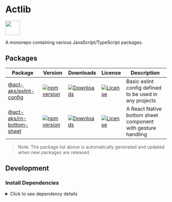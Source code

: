 # Actlib

<a alt="Nx logo" href="https://nx.dev" target="_blank" rel="noreferrer"><img src="https://raw.githubusercontent.com/nrwl/nx/master/images/nx-logo.png" width="45"></a>

A monorepo containing various JavaScript/TypeScript packages.

## Packages

<!-- BEGIN-PACKAGES -->

| Package                                                | Version                                                                                                                                                      | Downloads                                                                                                                                            | License                                                                                                                                          | Description                                                 |
| ------------------------------------------------------ | ------------------------------------------------------------------------------------------------------------------------------------------------------------ | ---------------------------------------------------------------------------------------------------------------------------------------------------- | ------------------------------------------------------------------------------------------------------------------------------------------------ | ----------------------------------------------------------- |
| [@act-aks/eslint-config](./packages/eslint-config)     | [![npm version](https://img.shields.io/npm/v/@act-aks/eslint-config?style=flat&color=brightgreen)](https://www.npmjs.com/package/@act-aks/eslint-config)     | [![Downloads](https://img.shields.io/npm/dw/@act-aks/eslint-config?style=flat&color=blue)](https://www.npmjs.com/package/@act-aks/eslint-config)     | [![License](https://img.shields.io/npm/l/@act-aks/eslint-config?style=flat&color=orange)](https://github.com/act-aks/actlib/blob/main/LICENSE)   | Basic eslint config defined to be used in any projects      |
| [@act-aks/rn-bottom-sheet](./packages/rn-bottom-sheet) | [![npm version](https://img.shields.io/npm/v/@act-aks/rn-bottom-sheet?style=flat&color=brightgreen)](https://www.npmjs.com/package/@act-aks/rn-bottom-sheet) | [![Downloads](https://img.shields.io/npm/dw/@act-aks/rn-bottom-sheet?style=flat&color=blue)](https://www.npmjs.com/package/@act-aks/rn-bottom-sheet) | [![License](https://img.shields.io/npm/l/@act-aks/rn-bottom-sheet?style=flat&color=orange)](https://github.com/act-aks/actlib/blob/main/LICENSE) | A React Native bottom sheet component with gesture handling |

<!-- END-PACKAGES -->

> Note: The package list above is automatically generated and updated when new packages are released.

## Development

### Install Dependencies

<details>
<summary>Click to see dependency details</summary>

This project uses the following key dependencies:

- **nx**: Monorepo build system
- **typescript**: Programming language
- **eslint**: Code linting
- **jest**: Testing framework

To install all dependencies, run:
